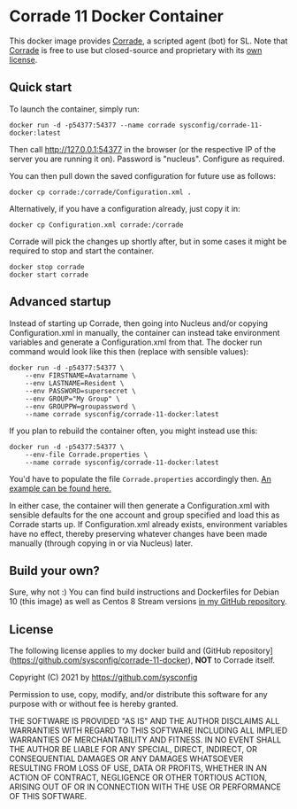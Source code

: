 # Corrade 11 Docker Container

This docker image provides [Corrade](https://grimore.org/secondlife/scripted_agents/corrade), a scripted agent (bot) for SL. Note that [Corrade](https://grimore.org/secondlife/scripted_agents/corrade) is free to use but closed-source and proprietary with its [own license](https://grimore.org/licenses/was-pc-od). 


## Quick start

To launch the container, simply run:
```
docker run -d -p54377:54377 --name corrade sysconfig/corrade-11-docker:latest
```

Then call http://127.0.0.1:54377 in the browser (or the respective IP of the server you are running it on). Password is "nucleus". Configure as required.

You can then pull down the saved configuration for future use as follows:
```
docker cp corrade:/corrade/Configuration.xml .
```

Alternatively, if you have a configuration already, just copy it in:
```
docker cp Configuration.xml corrade:/corrade
```
Corrade will pick the changes up shortly after, but in some cases it might be required to stop and start the container.

```
docker stop corrade
docker start corrade
```

## Advanced startup

Instead of starting up Corrade, then going into Nucleus and/or copying Configuration.xml in manually, the container can instead take environment variables and generate a Configuration.xml from that. The docker run command would look like this then (replace with sensible values):

```
docker run -d -p54377:54377 \
    --env FIRSTNAME=Avatarname \
    --env LASTNAME=Resident \
    --env PASSWORD=supersecret \
    --env GROUP="My Group" \
    --env GROUPPW=groupassword \
    --name corrade sysconfig/corrade-11-docker:latest
```

If you plan to rebuild the container often, you might instead use this:
```
docker run -d -p54377:54377 \
    --env-file Corrade.properties \
    --name corrade sysconfig/corrade-11-docker:latest
```
You'd have to populate the file `Corrade.properties` accordingly then. [An example can be found here.](https://github.com/sysconfig/corrade-11-docker/blob/master/Corrade.properties)

In either case, the container will then generate a Configuration.xml with sensible defaults for the one account and group specified and load this as Corrade starts up. If Configuration.xml already exists, environment variables have no effect, thereby preserving whatever changes have been made manually (through copying in or via Nucleus) later.


## Build your own?

Sure, why not :)  You can find build instructions and Dockerfiles for Debian 10 (this image) as well as Centos 8 Stream versions [in my GitHub repository](https://github.com/sysconfig/corrade-11-docker).

## License

The following license applies to my docker build and (GitHub repository](https://github.com/sysconfig/corrade-11-docker), **NOT** to Corrade itself.

Copyright (C) 2021 by https://github.com/sysconfig

Permission to use, copy, modify, and/or distribute this software for any purpose with or without fee is hereby granted.

THE SOFTWARE IS PROVIDED "AS IS" AND THE AUTHOR DISCLAIMS ALL WARRANTIES WITH REGARD TO THIS SOFTWARE INCLUDING ALL IMPLIED WARRANTIES OF MERCHANTABILITY AND FITNESS. 
IN NO EVENT SHALL THE AUTHOR BE LIABLE FOR ANY SPECIAL, DIRECT, INDIRECT, OR CONSEQUENTIAL DAMAGES OR ANY DAMAGES WHATSOEVER RESULTING FROM LOSS OF USE, DATA OR PROFITS, 
WHETHER IN AN ACTION OF CONTRACT, NEGLIGENCE OR OTHER TORTIOUS ACTION, ARISING OUT OF OR IN CONNECTION WITH THE USE OR PERFORMANCE OF THIS SOFTWARE.
